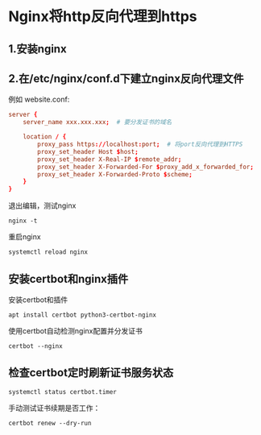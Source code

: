 # Nginx将http反向代理到https

## 1.安装nginx

## 2.在/etc/nginx/conf.d下建立nginx反向代理文件

例如 website.conf:  
```conf
server {
    server_name xxx.xxx.xxx;  # 要分发证书的域名

    location / {
        proxy_pass https://localhost:port;  # 将port反向代理到HTTPS
        proxy_set_header Host $host;
        proxy_set_header X-Real-IP $remote_addr;
        proxy_set_header X-Forwarded-For $proxy_add_x_forwarded_for;
        proxy_set_header X-Forwarded-Proto $scheme;
    }
}
```

退出编辑，测试nginx  
```shell
nginx -t
```

重启nginx  
```shell
systemctl reload nginx
```

## 安装certbot和nginx插件

安装certbot和插件  

```shell
apt install certbot python3-certbot-nginx
```

使用certbot自动检测nginx配置并分发证书  
```shell
certbot --nginx
```

## 检查certbot定时刷新证书服务状态

```shell
systemctl status certbot.timer
```

手动测试证书续期是否工作：  
```shell
certbot renew --dry-run
```